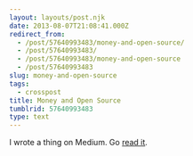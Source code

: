 ```yaml
---
layout: layouts/post.njk
date: 2013-08-07T21:08:41.000Z
redirect_from:
  - /post/57640993483/money-and-open-source/
  - /post/57640993483/
  - /post/57640993483/money-and-open-source
  - /post/57640993483
slug: money-and-open-source
tags:
  - crosspost
title: Money and Open Source
tumblrid: 57640993483
type: text
---
```

<p>I wrote a thing on Medium.  Go <a href="https://medium.com/open-source-life/d44a1953749c">read it</a>.</p>
